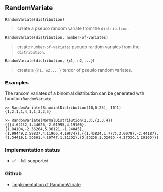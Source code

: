 ## RandomVariate

```
RandomVariate(distribution)
```

> create a pseudo random variate from the `distribution`.

```
RandomVariate(distribution, number-of-variates)
```

> create `number-of-variates` pseudo random variates from the `distribution`.
 
```
RandomVariate(distribution, {n1, n2,...})
```

> create a `{n1, n2,...}` tensor of pseudo random variates.

### Examples

The random variates of a binomial distribution can be generated with function `RandomVariate`.

```
>> RandomVariate(BinomialDistribution(10,0.25), 10^1)
{1,2,1,1,4,1,1,3,2,5}
```
 
```
>> RandomVariate(NormalDistribution(2,3),{2,3,4})
{{{4.62132,1.44626,-2.01995,4.19106},{1.84104,-2.36264,5.36121,-1.24045},{1.99449,2.59837,4.11966,4.19874}},{{1.46834,1.7775,3.00797,-2.44187},{1.54419,1.36861,4.29747,1.21262},{5.95268,1.52483,-4.27536,1.29105}}}
```






### Implementation status

* &#x2705; - full supported

### Github

* [Implementation of RandomVariate](https://github.com/axkr/symja_android_library/blob/master/symja_android_library/matheclipse-core/src/main/java/org/matheclipse/core/builtin/StatisticsFunctions.java#L6477) 
